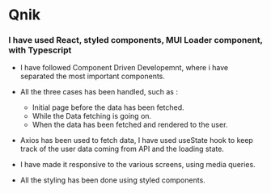 # Qnik

### I have used React, styled components, MUI Loader component, with Typescript 

- I have followed Component Driven Developemnt, where i have separated the most important components.

- All the three cases has been handled, such as :
   - Initial page before the data has been fetched.
   - While the Data fetching is going on.
   - When the data has been fetched and rendered to the user.
- Axios has been used to fetch data, I have used useState hook to keep track of the user data coming from API and the loading state.
- I have made it responsive to the various screens, using media queries.
- All the styling has been done using styled components.

